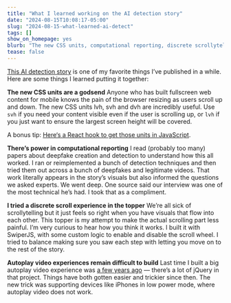 ```yaml
---
title: "What I learned working on the AI detection story"
date: "2024-08-15T10:08:17-05:00"
slug: "2024-08-15-what-learned-ai-detect"
tags: []
show_on_homepage: yes
blurb: "The new CSS units, computational reporting, discrete scrollytelling, autoplay video"
tease: false
---
```


[This AI detection story](https://www.washingtonpost.com/technology/interactive/2024/ai-detection-tools-accuracy-deepfakes-election-2024/) is one of my favorite things I’ve published in a while. Here are some things I learned putting it together:


**The new CSS units are a godsend**
Anyone who has built fullscreen web content for mobile knows the pain of the browser resizing as users scroll up and down. The new CSS units lvh, svh and dvh are incredibly useful. Use `svh` if you need your content visible even if the user is scrolling up, or `lvh` if you just want to ensure the largest screen height will be covered.

A bonus tip: [Here‘s a React hook to get those units in JavaScript](https://kschaul.com/jump-start/?path=/docs/react-useviewportheightunits--docs).


**There’s power in computational reporting**
I read (probably too many) papers about deepfake creation and detection to understand how this all worked. I ran or reimplemented a bunch of detection techniques and then tried them out across a bunch of deepfakes and legitimate videos. That work literally appears in the story’s visuals but also informed the questions we asked experts. We went deep. One source said our interview was one of the most technical he’s had. I took that as a compliment.


**I tried a discrete scroll experience in the topper**
We’re all sick of scrollytelling but it just feels so right when you have visuals that flow into each other. This topper is my attempt to make the actual scrolling part less painful. I’m very curious to hear how you think it works. I built it with SwiperJS, with some custom logic to enable and disable the scroll wheel. I tried to balance making sure you saw each step with letting you move on to the rest of the story.


**Autoplay video experiences remain difficult to build**
Last time I built a big autoplay video experience was [a few years ago](https://www.washingtonpost.com/graphics/world/border-barriers/global-illegal-immigration-prevention/) — there’s a lot of jQuery in that project. Things have both gotten easier and trickier since then. The new trick was supporting devices like iPhones in low power mode, where autoplay video does not work.

